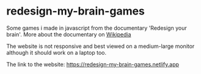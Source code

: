 # redesign-my-brain-games

Some games i made in javascript from the documentary 'Redesign your brain'. More about the documentary on [Wikipedia](https://en.wikipedia.org/wiki/Redesign_My_Brain)

The website is not responsive and best viewed on a medium-large monitor although it should work on a laptop too.

The link to the website: 
https://redesign-my-brain-games.netlify.app
